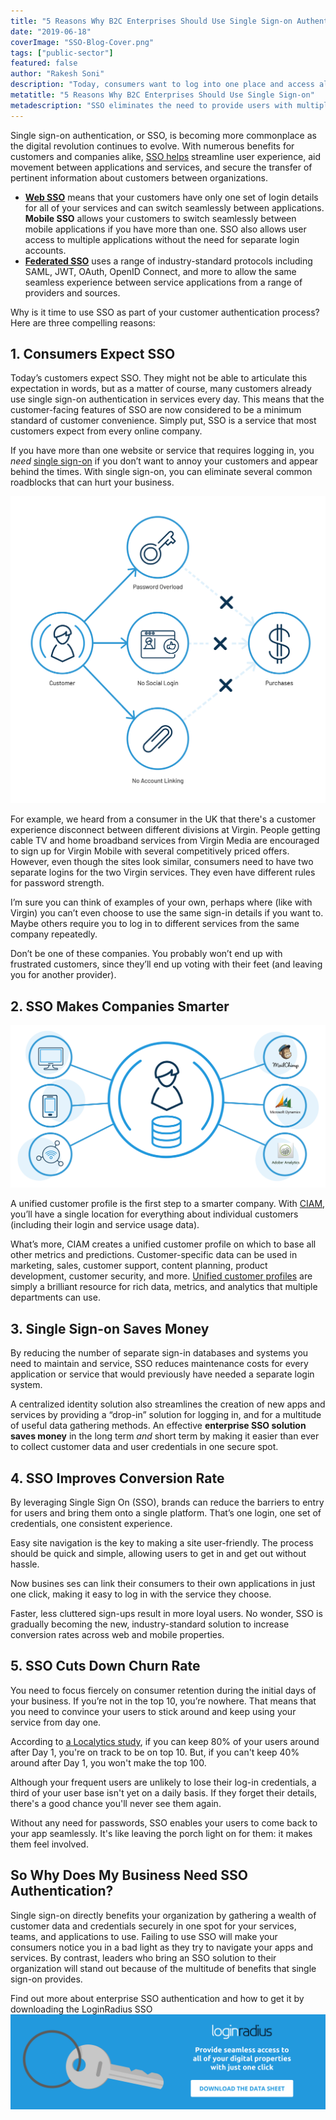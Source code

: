```yaml
---
title: "5 Reasons Why B2C Enterprises Should Use Single Sign-on Authentication"
date: "2019-06-18"
coverImage: "SSO-Blog-Cover.png"
tags: ["public-sector"]
featured: false 
author: "Rakesh Soni" 
description: "Today, consumers want to log into one place and access all of their favorite sites and services using their preferred login credentials. Single sign-on is a great way to show your consumers that you care about their security and convenience."
metatitle: "5 Reasons Why B2C Enterprises Should Use Single Sign-on"
metadescription: "SSO eliminates the need to provide users with multiple login credentials. Learn five reasons why  B2C enterprises should use single sign-on authentication."
---
```


Single sign-on authentication, or SSO, is becoming more commonplace as the digital revolution continues to evolve. With numerous benefits for customers and companies alike, [SSO helps](https://www.loginradius.com/blog/2019/05/what-is-single-sign-on/) streamline user experience, aid movement between applications and services, and secure the transfer of pertinent information about customers between organizations.

- [**Web SSO**](https://www.loginradius.com/web-and-mobile-sso/) means that your customers have only one set of login details for all of your services and can switch seamlessly between applications. **Mobile SSO** allows your customers to switch seamlessly between mobile applications if you have more than one. SSO also allows user access to multiple applications without the need for separate login accounts.
- [**Federated SSO**](https://www.loginradius.com/federated-sso/) uses a range of industry-standard protocols including SAML, JWT, OAuth, OpenID Connect, and more to allow the same seamless experience between service applications from a range of providers and sources.

Why is it time to use SSO as part of your customer authentication process? Here are three compelling reasons:

## 1. Consumers Expect SSO

Today’s customers expect SSO. They might not be able to articulate this expectation in words, but as a matter of course, many customers already use single sign-on authentication in services every day. This means that the customer-facing features of SSO are now considered to be a minimum standard of customer convenience. Simply put, SSO is a service that most customers expect from every online company.

If you have more than one website or service that requires logging in, you _need_ [single sign-on](https://www.loginradius.com/single-sign-on/) if you don’t want to annoy your customers and appear behind the times. With single sign-on, you can eliminate several common roadblocks that can hurt your business.

![single sign-on authentication](SSO-Blog-02.png)

For example, we heard from a consumer in the UK that there's a customer experience disconnect between different divisions at Virgin. People getting cable TV and home broadband services from Virgin Media are encouraged to sign up for Virgin Mobile with several competitively priced offers. However, even though the sites look similar, consumers need to have two separate logins for the two Virgin services. They even have different rules for password strength.

I’m sure you can think of examples of your own, perhaps where (like with Virgin) you can’t even choose to use the same sign-in details if you want to. Maybe others require you to log in to different services from the same company repeatedly.

Don’t be one of these companies. You probably won’t end up with frustrated customers, since they’ll end up voting with their feet (and leaving you for another provider).

## 2. SSO Makes Companies Smarter

![single sign-on authentication](SSO-Blog-03.png)

A unified customer profile is the first step to a smarter company. With [CIAM](https://www.loginradius.com/blog/2019/06/customer-identity-and-access-management/), you’ll have a single location for everything about individual customers (including their login and service usage data).

What’s more, CIAM creates a unified customer profile on which to base all other metrics and predictions. Customer-specific data can be used in marketing, sales, customer support, content planning, product development, customer security, and more. [Unified customer profiles](https://www.loginradius.com/blog/2017/08/unified-customer-identities-increase-ecommerce-conversions-revenue/) are simply a brilliant resource for rich data, metrics, and analytics that multiple departments can use.

## 3. Single Sign-on Saves Money

By reducing the number of separate sign-in databases and systems you need to maintain and service, SSO reduces maintenance costs for every application or service that would previously have needed a separate login system.

A centralized identity solution also streamlines the creation of new apps and services by providing a “drop-in” solution for logging in, and for a multitude of useful data gathering methods. An effective **enterprise SSO solution saves money** in the long term _and_ short term by making it easier than ever to collect customer data and user credentials in one secure spot.

## 4. SSO Improves Conversion Rate

By leveraging Single Sign On (SSO), brands can reduce the barriers to entry for users and bring them onto a single platform. That’s one login, one set of credentials, one consistent experience.

Easy site navigation is the key to making a site user-friendly. The process should be quick and simple, allowing users to get in and get out without hassle. 

Now busines
ses can link their consumers to their own applications in just one click, making it easy to log in with the service they choose.

Faster, less cluttered sign-ups result in more loyal users. No wonder, SSO is gradually becoming the new, industry-standard solution to increase conversion rates across web and mobile properties. 

## 5. SSO Cuts Down Churn Rate

You need to focus fiercely on consumer retention during the initial days of your business. If you’re not in the top 10, you’re nowhere. That means that you need to convince your users to stick around and keep using your service from day one. 

According to [a Localytics study](https://andrewchen.com/new-data-shows-why-losing-80-of-your-mobile-users-is-normal-and-that-the-best-apps-do-much-better/), if you can keep 80% of your users around after Day 1, you're on track to be on top 10. But, if you can't keep 40% around after Day 1, you won't make the top 100. 

Although your frequent users are unlikely to lose their log-in credentials, a third of your user base isn't yet on a daily basis. If they forget their details, there's a good chance you'll never see them again.

Without any need for passwords, SSO enables your users to come back to your app seamlessly. It's like leaving the porch light on for them: it makes them feel involved.


## **So Why Does My Business Need SSO Authentication?**

Single sign-on directly benefits your organization by gathering a wealth of customer data and credentials securely in one spot for your services, teams, and applications to use. Failing to use SSO will make your consumers notice you in a bad light as they try to navigate your apps and services. By contrast, leaders who bring an SSO solution to their organization will stand out because of the multitude of benefits that single sign-on provides.

Find out more about enterprise SSO authentication and how to get it by downloading the LoginRadius SSO 
[![single sign-on authentication](CTA-Graphics-for-Blogs-12.png)](https://www.loginradius.com/resource/loginradius-single-sign-on/)
